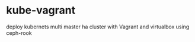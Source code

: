 # kube-vagrant
deploy kubernets multi master ha cluster with Vagrant and virtualbox using ceph-rook
